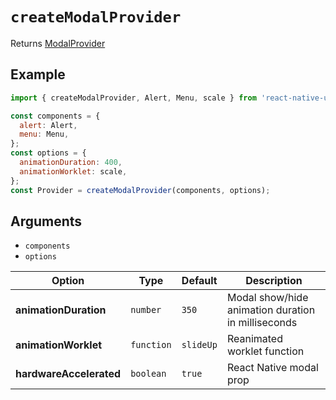 # `createModalProvider`

Returns [ModalProvider](./ModalProvider)

## Example

```js
import { createModalProvider, Alert, Menu, scale } from 'react-native-unicorn-modals';

const components = {
  alert: Alert,
  menu: Menu,
};
const options = {
  animationDuration: 400,
  animationWorklet: scale,
};
const Provider = createModalProvider(components, options);
```

## Arguments

- `components`
- `options`


| Option | Type | Default | Description |
| --- | --- | --- | --- |
| **animationDuration** | `number` | `350` | Modal show/hide animation duration in milliseconds |
| **animationWorklet** | `function` | `slideUp` | Reanimated worklet function |
| **hardwareAccelerated** | `boolean` | `true` | React Native modal prop |
